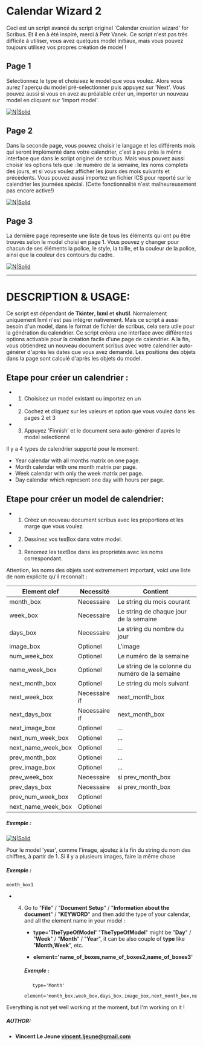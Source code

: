 # Calendar Wizard 2

Ceci est un script avancé du script originel 'Calendar creation wizard' for Scribus. Et il en à été inspiré, merci à Petr Vanek.
Ce script n'est pas très difficile à utiliser, vous avez quelques model initiaux, mais vous pouvez toujours utilisez vos propres création de model !

## Page 1

Selectionnez le type et choisisez le model que vous voulez. Alors vous aurez l'aperçu du model pré-selectionner puis appuyez sur 'Next'.
Vous pouvez aussi si vous en avez au préalable créer un, importer un nouveau model en cliquant sur 'Import model'.

[![N|Solid](https://cldup.com/D6_9xoBllE.png)](https://nodesource.com/products/nsolid)

## Page 2

Dans la seconde page, vous pouvez choisir le langage et les différents mois qui seront implémenté dans votre calendrier, c'est à peu près la même interface que dans le script originel de scribus.
Mais vous pouvez aussi choisir les options tels que : le numéro de la semaine, les noms complets des jours, et si vous voulez afficher les jours des mois suivants et précèdents.
Vous pouvez aussi importez un fichier ICS pour reporté sur le calendrier les journées spécial. (Cette fonctionnalité n'est malheureusement pas encore active!)


[![N|Solid](https://cldup.com/REqErZxBiM-3000x3000.png)](https://nodesource.com/products/nsolid)

## Page 3

La dernière page represente une liste de tous les éléments qui ont pu être trouvés selon le model choisi en page 1.
Vous pouvez y changer pour chacun de ses éléments la police, le style, la taille, et la couleur de la police, ainsi que la couleur des contours du cadre.

[![N|Solid](https://cldup.com/AI3lELgAlR-3000x3000.png)](https://nodesource.com/products/nsolid)

---

# **DESCRIPTION & USAGE:**

Ce script est dépendant de **Tkinter**, **lxml** et **shutil**. Normalement uniquement lxml n'est pas intégrer nativement.
Mais ce script à aussi besoin d'un model, dans le format de fichier de scribus, cela sera utile pour la génération du calendrier.
Ce script créera une interface avec différentes options activable pour la création facile d'une page de calendrier.
A la fin, vous obtiendrez un nouveau document scribus avec votre calendrier auto-générer d'après les dates que vous avez demandé.
Les positions des objets dans la page sont calculé d'après les objets du model.


## Etape pour créer un calendrier :
- 1) Choisisez un model existant ou importez en un
- 2) Cochez et cliquez sur les valeurs et option que vous voulez dans les pages 2 et 3
- 3) Appuyez 'Finnish' et le document sera auto-générer d'après le model selectionné

Il y a 4 types de calendrier supporté pour le moment:
- Year calendar with all months matrix on one page.
- Month calendar with one month matrix per page.
- Week calendar with only the week matrix per page.
- Day calendar which represent one day with hours per page.

## Etape pour créer un model de calendrier:

- 1) Créez un nouveau document scribus avec les proportions et les marge que vous voulez.
- 2) Dessinez vos texBox dans votre model.
- 3) Renomez les textBox dans les propriétés avec les noms correspondant.

Attention, les noms des objets sont extremement important, voici une liste de nom explicite qu'il reconnaît :

| Element clef | Necessité | Contient |
| ------ | ------ | ------ |
| month_box | Necessaire | Le string du mois courant |
| week_box | Necessaire | Le string de chaque jour de la semaine |
| days_box | Necessaire | Le string du nombre du jour |
| image_box | Optionel | L'image |
| num_week_box | Optionel | Le numéro de la semaine |
| name_week_box | Optionel | Le string de la colonne du numéro de la semaine |
| next_month_box | Optionel | Le string du mois suivant |
| next_week_box | Necessaire if | next_month_box| ... |
| next_days_box | Necessaire if | next_month_box | ... |
| next_image_box | Optionel | ... |
| next_num_week_box | Optionel | ... |
| next_name_week_box | Optionel | ... |
| prev_month_box | Optionel | ... |
| prev_image_box | Optionel | ... |
| prev_week_box | Necessaire | si prev_month_box |
| prev_days_box	| Necessaire | si prev_month_box |
| prev_num_week_box | Optionel | |
| next_name_week_box | Optionel | |

##### Exemple : 
[![N|Solid](https://cldup.com/8ew_xCdyM_-3000x3000.png)](https://nodesource.com/products/nsolid)

Pour le model 'year', comme l'image, ajoutez à la fin du string du nom des chiffres, à partir de 1.
Si il y a plusieurs images, faire la même chose

##### Exemple : 
    month_box1


- 4) Go to "**File**" / "**Document Setup**" / "**Information about the document**" / "**KEYWORD**" and then add the type of your calendar, and all the element name in your model :
		- **type='TheTypeOfModel'**
		"**TheTypeOfModel**" might be "**Day**" / "**Week**" / "**Month**" / "**Year**", it can be also couple of **type** like "**Month,Week**", etc.

		- **element='name_of_boxes,name_of_boxes2,name_of_boxes3'**

		##### _**Exemple :**_
			type='Month'
			element='month_box,week_box,days_box,image_box,next_month_box,next_week_box,next_days_box'



Everything is not yet well working at the moment, but I'm working on it !


##### AUTHOR:
  - **Vincent Le Jeune <vincent.ljeune@gmail.com>**

